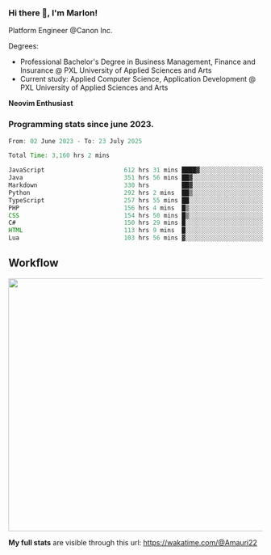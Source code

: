
### Hi there 👋, I'm Marlon!

Platform Engineer @Canon Inc.

Degrees: 
- Professional Bachelor's Degree in Business Management, Finance and Insurance @ PXL University of Applied Sciences and Arts
- Current study: Applied Computer Science, Application Development @ PXL University of Applied Sciences and Arts

**Neovim Enthusiast**

### Programming stats since june 2023.
<!--START_SECTION:waka-->

```java
From: 02 June 2023 - To: 23 July 2025

Total Time: 3,160 hrs 2 mins

JavaScript                      612 hrs 31 mins ████▓░░░░░░░░░░░░░░░░░░░░   18.95 %
Java                            351 hrs 56 mins ██▓░░░░░░░░░░░░░░░░░░░░░░   10.89 %
Markdown                        330 hrs         ██▓░░░░░░░░░░░░░░░░░░░░░░   10.21 %
Python                          292 hrs 2 mins  ██▒░░░░░░░░░░░░░░░░░░░░░░   09.04 %
TypeScript                      257 hrs 55 mins ██░░░░░░░░░░░░░░░░░░░░░░░   07.98 %
PHP                             156 hrs 4 mins  █▒░░░░░░░░░░░░░░░░░░░░░░░   04.83 %
CSS                             154 hrs 50 mins █▒░░░░░░░░░░░░░░░░░░░░░░░   04.79 %
C#                              150 hrs 29 mins █░░░░░░░░░░░░░░░░░░░░░░░░   04.66 %
HTML                            113 hrs 9 mins  █░░░░░░░░░░░░░░░░░░░░░░░░   03.50 %
Lua                             103 hrs 56 mins ▓░░░░░░░░░░░░░░░░░░░░░░░░   03.22 %
```

<!--END_SECTION:waka-->

## Workflow
<a href="https://wakatime.com"><img width="750" height="500" src="https://wakatime.com/share/@Amauri22/c9755ad7-b574-44e4-a9ee-ddb3582724ea.png" /></a>

**My full stats** are visible through this url: https://wakatime.com/@Amauri22
